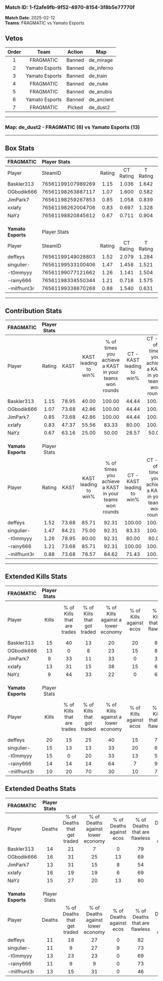 ### Match ID: 1-f2afe9fb-9f52-4970-8154-3f8b5e77770f  
**Match Date**: 2025-02-12  
**Teams**: FRAGMATIC vs Yamato Esports  

## Vetos  

| Order | Team | Action | Map |
| :---: | :--: | :----: | --- |
| 1 | FRAGMATIC | Banned | de_mirage |
| 2 | Yamato Esports | Banned | de_inferno |
| 3 | Yamato Esports | Banned | de_train |
| 4 | FRAGMATIC | Banned | de_nuke |
| 5 | FRAGMATIC | Banned | de_anubis |
| 6 | Yamato Esports | Banned | de_ancient |
| 7 | FRAGMATIC | Picked | de_dust2 |

---  

### **Map**: de_dust2 - FRAGMATIC (6) vs Yamato Esports (13)  
---  

## Box Stats  

| **FRAGMATIC**      | Player Stats      |        |           |          |       |       |       |         |        |      |     |
| :- | :- | :-: | :-: | :-: | :-: | :-: | :-: | :-: | :-: | :-: | :-: |
| Player             | SteamID           | Rating | CT Rating | T Rating | KAST  |  ADR  | Kills | Assists | Deaths | K/D  | HS% |
| Baskler313         | 76561199107989269 |  1.15  |   1.036   |  1.642   | 78.95 | 67.6  |  15   |    2    |   14   | 1.07 | 46  |
| OGbodik666         | 76561198263887117 |  1.07  |   1.600   |  0.582   | 73.68 | 92.0  |  13   |    6    |   16   | 0.81 | 61  |
| JimPark7           | 76561198259267853 |  0.85  |   1.058   |  0.839   | 73.68 | 55.5  |   9   |    5    |   13   | 0.69 | 77  |
| xxlafy             | 76561198262004706 |  0.83  |   0.697   |  1.328   | 47.37 | 87.0  |  13   |    0    |   16   | 0.81 | 100 |
| NaYz               | 76561198820845612 |  0.67  |   0.711   |  0.904   | 63.16 | 47.3  |   9   |    2    |   15   | 0.60 | 33  |
|                    |                   |        |           |          |       |       |       |         |        |      |     |
|                    |                   |        |           |          |       |       |       |         |        |      |     |
|                    |                   |        |           |          |       |       |       |         |        |      |     |
| **Yamato Esports** | Player Stats      |        |           |          |       |       |       |         |        |      |     |
| Player             | SteamID           | Rating | CT Rating | T Rating | KAST  |  ADR  | Kills | Assists | Deaths | K/D  | HS% |
| deffeys            | 76561199149028803 |  1.52  |   2.079   |  1.284   | 73.68 | 95.1  |  20   |    3    |   11   | 1.82 | 30  |
| singulier-         | 76561199533100406 |  1.47  |   1.458   |  1.521   | 84.21 | 107.4 |  15   |   14    |   11   | 1.36 | 53  |
| -t0mmyyy           | 76561199077121662 |  1.26  |   1.141   |  1.504   | 78.95 | 87.5  |  15   |    5    |   13   | 1.15 | 46  |
| -rainy666          | 76561198334550344 |  1.21  |   0.716   |  1.575   | 73.68 | 79.4  |  14   |    6    |   11   | 1.27 | 85  |
| -milfhunt3r        | 76561199338870268 |  0.88  |   1.540   |  0.631   | 73.68 | 55.7  |  10   |    2    |   13   | 0.77 | 80  |
---  

## Contribution Stats  

| **FRAGMATIC**      | Player Stats |       |                      |                                                        |                           |                                                             |                          |                                                            |
| :- | :-: | :-: | :-: | :-: | :-: | :-: | :-: | :-: |
| Player             |    Rating    | KAST  | KAST leading to win% | % of times you achieve a KAST in your teams won rounds | CT - KAST leading to win% | CT - % of times you achieve a KAST in your teams won rounds | T - KAST leading to win% | T - % of times you achieve a KAST in your teams won rounds |
| Baskler313         |     1.15     | 78.95 |        40.00         |                         100.00                         |           44.44           |                           100.00                            |          33.33           |                           100.00                           |
| OGbodik666         |     1.07     | 73.68 |        42.86         |                         100.00                         |           44.44           |                           100.00                            |          40.00           |                           100.00                           |
| JimPark7           |     0.85     | 73.68 |        42.86         |                         100.00                         |           44.44           |                           100.00                            |          40.00           |                           100.00                           |
| xxlafy             |     0.83     | 47.37 |        55.56         |                         83.33                          |           80.00           |                           100.00                            |          25.00           |                           50.00                            |
| NaYz               |     0.67     | 63.16 |        25.00         |                         50.00                          |           28.57           |                            50.00                            |          20.00           |                           50.00                            |
|                    |              |       |                      |                                                        |                           |                                                             |                          |                                                            |
|                    |              |       |                      |                                                        |                           |                                                             |                          |                                                            |
|                    |              |       |                      |                                                        |                           |                                                             |                          |                                                            |
| **Yamato Esports** | Player Stats |       |                      |                                                        |                           |                                                             |                          |                                                            |
| Player             |    Rating    | KAST  | KAST leading to win% | % of times you achieve a KAST in your teams won rounds | CT - KAST leading to win% | CT - % of times you achieve a KAST in your teams won rounds | T - KAST leading to win% | T - % of times you achieve a KAST in your teams won rounds |
| deffeys            |     1.52     | 73.68 |        85.71         |                         92.31                          |          100.00           |                           100.00                            |          77.78           |                           87.50                            |
| singulier-         |     1.47     | 84.21 |        75.00         |                         92.31                          |           83.33           |                           100.00                            |          70.00           |                           87.50                            |
| -t0mmyyy           |     1.26     | 78.95 |        80.00         |                         92.31                          |           80.00           |                            80.00                            |          80.00           |                           100.00                           |
| -rainy666          |     1.21     | 73.68 |        85.71         |                         92.31                          |          100.00           |                           100.00                            |          77.78           |                           87.50                            |
| -milfhunt3r        |     0.88     | 73.68 |        78.57         |                         84.62                          |           71.43           |                           100.00                            |          85.71           |                           75.00                            |
---  

## Extended Kills Stats  

| **FRAGMATIC**      | Player Stats |                            |                            |                                    |                         |                              |                                 |                                       |                    |           |
| :- | :-: | :-: | :-: | :-: | :-: | :-: | :-: | :-: | :-: | :-: |
| Player             |    Kills     | % of Kills that are trades | % of Kills that got traded | % of Kills against a lower economy | % of Kills against ecos | % of Kills that are flawless | % of Kills that are close duels | % of Kills that are assisted by flash | Pistol Round Kills | AWP Kills |
| Baskler313         |      15      |             40             |             13             |                 20                 |           20            |              80              |                0                |                   0                   |         0          |     1     |
| OGbodik666         |      13      |             0              |             8              |                 23                 |           15            |              85              |                0                |                   8                   |         1          |     0     |
| JimPark7           |      9       |             33             |             11             |                 33                 |            0            |              33              |               11                |                  11                   |         3          |     0     |
| xxlafy             |      13      |             31             |             15             |                 38                 |           15            |              62              |                8                |                   0                   |         5          |     0     |
| NaYz               |      9       |             44             |             33             |                 22                 |            0            |              67              |               22                |                   0                   |         1          |     5     |
|                    |              |                            |                            |                                    |                         |                              |                                 |                                       |                    |           |
|                    |              |                            |                            |                                    |                         |                              |                                 |                                       |                    |           |
|                    |              |                            |                            |                                    |                         |                              |                                 |                                       |                    |           |
| **Yamato Esports** | Player Stats |                            |                            |                                    |                         |                              |                                 |                                       |                    |           |
| Player             |    Kills     | % of Kills that are trades | % of Kills that got traded | % of Kills against a lower economy | % of Kills against ecos | % of Kills that are flawless | % of Kills that are close duels | % of Kills that are assisted by flash | Pistol Round Kills | AWP Kills |
| deffeys            |      20      |             15             |             25             |                 40                 |           15            |              70              |                0                |                   0                   |         0          |     9     |
| singulier-         |      15      |             13             |             13             |                 33                 |           20            |              60              |                7                |                   7                   |         0          |     0     |
| -t0mmyyy           |      15      |             0              |             20             |                 33                 |           13            |              53              |                0                |                   7                   |         1          |     0     |
| -rainy666          |      14      |             14             |             14             |                 64                 |            7            |              93              |                0                |                   7                   |         0          |     0     |
| -milfhunt3r        |      10      |             20             |             70             |                 30                 |           10            |              70              |               10                |                   0                   |         1          |     0     |
## Extended Deaths Stats  

| **FRAGMATIC**      | Player Stats |                             |                                   |                          |                               |                            |                           |               |
| :- | :-: | :-: | :-: | :-: | :-: | :-: | :-: | :-: |
| Player             |    Deaths    | % of Deaths that get traded | % of Deaths against lower economy | % of Deaths against ecos | % of Deaths that are flawless | % of Deaths that are close | % of Deaths while blinded | Deaths to AWP |
| Baskler313         |      14      |             21              |                 7                 |            0             |              79               |             7              |             0             |       1       |
| OGbodik666         |      16      |             31              |                25                 |            13            |              69               |             6              |             6             |       3       |
| JimPark7           |      13      |             31              |                15                 |            8             |              54               |             0              |             8             |       1       |
| xxlafy             |      16      |             19              |                19                 |            6             |              69               |             0              |             0             |       2       |
| NaYz               |      15      |             27              |                20                 |            13            |              80               |             0              |             7             |       2       |
|                    |              |                             |                                   |                          |                               |                            |                           |               |
|                    |              |                             |                                   |                          |                               |                            |                           |               |
|                    |              |                             |                                   |                          |                               |                            |                           |               |
| **Yamato Esports** | Player Stats |                             |                                   |                          |                               |                            |                           |               |
| Player             |    Deaths    | % of Deaths that get traded | % of Deaths against lower economy | % of Deaths against ecos | % of Deaths that are flawless | % of Deaths that are close | % of Deaths while blinded | Deaths to AWP |
| deffeys            |      11      |             18              |                27                 |            0             |              82               |             0              |             0             |       0       |
| singulier-         |      11      |              9              |                27                 |            9             |              73               |             18             |             9             |       1       |
| -t0mmyyy           |      13      |             23              |                23                 |            0             |              69               |             8              |             8             |       3       |
| -rainy666          |      11      |              9              |                 9                 |            0             |              73               |             9              |             0             |       0       |
| -milfhunt3r        |      13      |             15              |                31                 |            0             |              46               |             0              |             0             |       2       |
